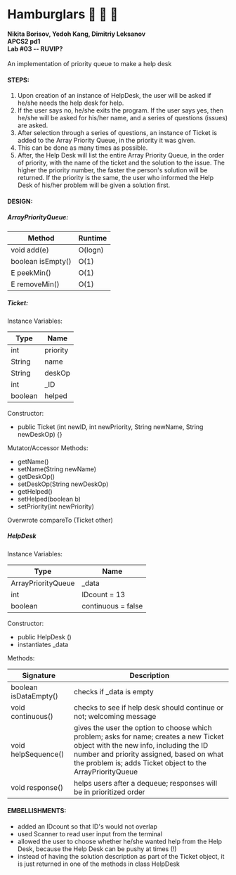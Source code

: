 # Hamburglars :hamburger: :hamburger: :hamburger:
**Nikita Borisov, Yedoh Kang, Dimitriy Leksanov** 
<br /> 
**APCS2 pd1**
<br /> 
**Lab #03 -- RUVIP?**
<br /> 
<br /> 
An implementation of priority queue to make a help desk

#### STEPS:
1. Upon creation of an instance of HelpDesk, the user will be asked if he/she needs the help desk for help.
2. If the user says no, he/she exits the program. If the user says yes, then he/she will be asked for his/her name, and a series of questions (issues) are asked.
3. After selection through a series of questions, an instance of Ticket is added to the Array Priority Queue, in the priority it was given. 
4. This can be done as many times as possible.
5. After, the Help Desk will list the entire Array Priority Queue, in the order of priority, with the name of the ticket and the solution to the issue. The higher the priority number, the faster the person's solution will be returned. If the priority is the same, the user who informed the Help Desk of his/her problem will be given a solution first.

#### DESIGN:

##### ArrayPriorityQueue:

 Method | Runtime 
 --- | --- 
 void add(e) | O(logn) 
 boolean isEmpty() | O(1)
 E peekMin() | O(1)
 E removeMin() | O(1)
 
##### Ticket:

Instance Variables:

Type | Name
--- | ---
int | priority
String | name
String | deskOp 
int | _ID
boolean | helped

Constructor:

- public Ticket (int newID, int newPriority, String newName, String newDeskOp) {}

Mutator/Accessor Methods:
- getName()
- setName(String newName)
- getDeskOp()
- setDeskOp(String newDeskOp)
- getHelped()
- setHelped(boolean b)
- setPriority(int newPriority)

Overwrote compareTo (Ticket other)

##### HelpDesk

Instance Variables:

Type | Name
--- | ---
ArrayPriorityQueue<Ticket> | _data
int | IDcount = 13
boolean | continuous = false

Constructor:
- public HelpDesk ()
- instantiates _data

Methods:

Signature | Description
--- | ---
boolean isDataEmpty() | checks if _data is empty
void continuous() | checks to see if help desk should continue or not; welcoming message
void helpSequence() | gives the user the option to choose which problem; asks for name; creates a new Ticket object with the new info, including the ID number and priority assigned, based on what the problem is; adds Ticket object to the ArrayPriorityQueue
void response() | helps users after a dequeue; responses will be in prioritized order

 
 #### EMBELLISHMENTS:
 - added an IDcount so that ID's would not overlap
 - used Scanner to read user input from the terminal
 - allowed the user to choose whether he/she wanted help from the Help Desk, because the Help Desk can be pushy at times (!)
 - instead of having the solution description as part of the Ticket object, it is just returned in one of the methods in class HelpDesk
 
 
